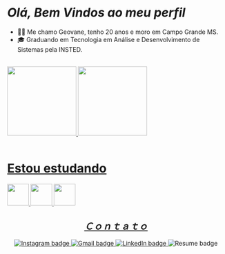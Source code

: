 <h1><i>Olá, Bem Vindos ao meu perfil</i></h1>

<ul>
  <li> 👨‍💻 Me chamo Geovane, tenho 20 anos e moro em Campo Grande MS.</li>
  <li>🎓 Graduando em Tecnologia em Análise e Desenvolvimento de Sistemas pela INSTED.</li>
</ul>
 <br>
<div>
<a href="https://github.com/gnovaess">
<img height="160em" src="https://github-readme-stats.vercel.app/api/top-langs/?username=gnovaess&layout=compact&langs_count=7&theme=dracula"/>
<img height="160em" src="https://github-readme-stats.vercel.app/api?username=gnovaess&show_icons=true&theme=dracula&include_all_commits=true&count_private=true"/>
</div>
 </br>

# Estou estudando
<img src="https://cdn.jsdelivr.net/gh/devicons/devicon/icons/html5/html5-original.svg" width="50" height="50"/> <img src="https://cdn.jsdelivr.net/gh/devicons/devicon/icons/css3/css3-original.svg" width="50" height="50"/> <img src="https://cdn.jsdelivr.net/gh/devicons/devicon/icons/git/git-original.svg" width="50" height="50"/>

<h2 align="center" style="margin-bottom: 0;"><i>Ｃｏｎｔａｔｏ</i></h2>

<div align="center">
  <br>
  <a href="https://www.instagram.com/geovanenovaes_/" target="_blank">
    <img src="https://img.shields.io/badge/-Instagram-%23E4405F?style=for-the-badge&logo=instagram&logoColor=white" alt="Instagram badge">
  </a>
  <a href="mailto:gnovaes2003@gmail.com" target="_blank">
    <img src="https://img.shields.io/badge/-Gmail-%23333?style=for-the-badge&logo=gmail&logoColor=white" alt="Gmail badge">
  </a>
  <a href="https://www.linkedin.com/in/geovanenovaes01/" target="_blank">
    <img src="https://img.shields.io/badge/-LinkedIn-%230077B5?style=for-the-badge&logo=linkedin&logoColor=white" alt="LinkedIn badge">
  </a>
  <img src="https://img.shields.io/badge/Currículo-4285F4?style=for-the-badge&amp;logo=read-the-docs&amp;logoColor=white" alt="Resume badge">
</div>
